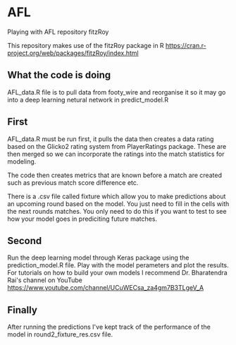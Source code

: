 # AFL
Playing with AFL repository fitzRoy

This repository makes use of the fitzRoy package in R https://cran.r-project.org/web/packages/fitzRoy/index.html

## What the code is doing
AFL_data.R file is to pull data from footy_wire and reorganise it so it may go into a deep learning netural network in predict_model.R

## First
AFL_data.R must be run first, it pulls the data then creates a data rating based on the Glicko2 rating system from PlayerRatings package. These are then merged so we can incorporate the ratings into the match statistics for modeling.

The code then creates metrics that are known before a match are created such as previous match score difference etc.

There is a .csv file called fixture which allow you to make predictions about an upcoming round based on the model. You just need to fill in the cells with the next rounds matches. You only need to do this if you want to test to see how your model goes in prediciting future matches.

## Second
Run the deep learning model through Keras package using the prediction_model.R file. Play with the model perameters and plot the results. For tutorials on how to build your own models I recommend Dr. Bharatendra Rai's channel on YouTube https://www.youtube.com/channel/UCuWECsa_za4gm7B3TLgeV_A

## Finally
After running the predictions I've kept track of the performance of the model in round2_fixture_res.csv file.
